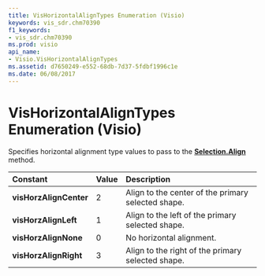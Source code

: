 ```yaml
---
title: VisHorizontalAlignTypes Enumeration (Visio)
keywords: vis_sdr.chm70390
f1_keywords:
- vis_sdr.chm70390
ms.prod: visio
api_name:
- Visio.VisHorizontalAlignTypes
ms.assetid: d7650249-e552-68db-7d37-5fdbf1996c1e
ms.date: 06/08/2017
---
```



# VisHorizontalAlignTypes Enumeration (Visio)

Specifies horizontal alignment type values to pass to the  **[Selection.Align](selection-align-method-visio.md)** method.



|**Constant**|**Value**|**Description**|
|:-----|:-----|:-----|
| **visHorzAlignCenter**|2|Align to the center of the primary selected shape.|
| **visHorzAlignLeft**|1|Align to the left of the primary selected shape.|
| **visHorzAlignNone**|0|No horizontal alignment.|
| **visHorzAlignRight**|3|Align to the right of the primary selected shape.|


